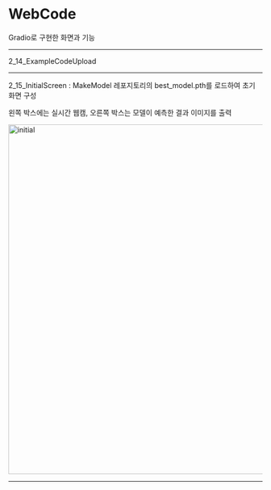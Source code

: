 # WebCode
Gradio로 구현한 화면과 기능
<hr>
2_14_ExampleCodeUpload
<hr>
2_15_InitialScreen : MakeModel 레포지토리의 best_model.pth를 로드하여 초기 화면 구성

왼쪽 박스에는 실시간 웹캠, 오른쪽 박스는 모델이 예측한 결과 이미지를 출력

<img width="693" alt="initial" src="https://github.com/user-attachments/assets/75943f73-4a3c-4bb4-b780-716e8f55cbab" />

<hr>
